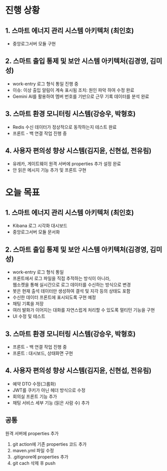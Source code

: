 # 진행 상황


## 1. 스마트 에너지 관리 시스템 아키텍처 (최인호)
- 중앙로그서버 모듈 구현

## 2. 스마트 출입 통제 및 보안 시스템 아키텍처(김경영, 김미성)
- work-entry 로그 형식 통일 진행 중
- 이슈: 이상 출입 알림이 계속 표시됨
  조치: 원인 파악 하여 수정 완료
- Gemini AI를 활용하여 멤버 번호를 기반으로 근무 기록 데이터를 분석 완료

## 3. 스마트 환경 모니터링 시스템(강승우, 박형호)
- Redis 수신 데이터가 정상적으로 동작하는지 테스트 완료
- 프론트 - 백 연결 작업 진행 중

## 4. 사용자 편의성 향상 시스템(김지윤, 신현섭, 전유림)
- 유레카, 게이트웨이 원격 서버에 properties 추가 설정 완료
- 안 읽은 메시지 기능 추가 및 프론트 구현

# 오늘 목표

## 1. 스마트 에너지 관리 시스템 아키텍처 (최인호)
- Kibana 로그 시각화 대시보드
- 중앙로그서버 모듈 문서화

## 2. 스마트 출입 통제 및 보안 시스템 아키텍처(김경영, 김미성)
- work-entry 로그 형식 통일
- 프론트에서 로그 파일을 직접 추적하는 방식이 아니라,  
  웹소켓을 통해 실시간으로 로그 데이터를 수신하는 방식으로 변경
- 봇은 현재 출석 데이터만 생성하여 결석 및 지각 등의 상태도 포함
- 수신한 데이터 프론트에 표시되도록 구현 예정
- 채팅 기록을 저장
- 여러 발화가 이어지는 대화를 자연스럽게 처리할 수 있도록 멀티턴 기능을 구현
- UI 수정 및 테스트

## 3. 스마트 환경 모니터링 시스템(강승우, 박형호)
- 프론트 - 백 연결 작업 진행 중
- 프론트 : 대시보드, 상태화면 구현 
  
## 4. 사용자 편의성 향상 시스템(김지윤, 신현섭, 전유림)
- 예약 DTO 수정(그룹화)
- JWT를 쿠키가 아닌 헤더 방식으로 수정
- 회의실 프론트 기능 추가
- 채팅 서비스 세부 기능 (읽은 사람 수) 추가


## 공통
원격 서버에 properties 추가
  1. git action에 기존 properties 코드 추가
  2. maven.yml 파일 수정
  3. .gitignore에 properties 추가
  4. git cach 삭제 후 push 
